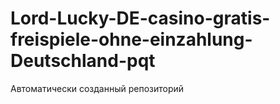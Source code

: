 # Lord-Lucky-DE-casino-gratis-freispiele-ohne-einzahlung-Deutschland-pqt
Автоматически созданный репозиторий
